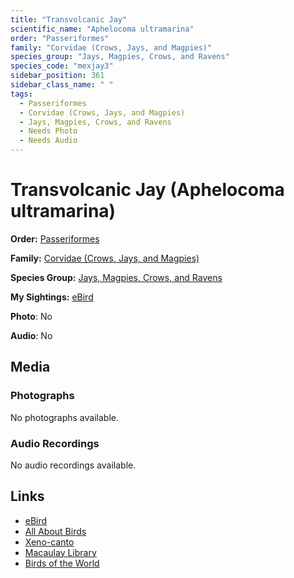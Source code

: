 ```yaml
---
title: "Transvolcanic Jay"
scientific_name: "Aphelocoma ultramarina"
order: "Passeriformes"
family: "Corvidae (Crows, Jays, and Magpies)"
species_group: "Jays, Magpies, Crows, and Ravens"
species_code: "mexjay3"
sidebar_position: 361
sidebar_class_name: " "
tags: 
  - Passeriformes
  - Corvidae (Crows, Jays, and Magpies)
  - Jays, Magpies, Crows, and Ravens
  - Needs Photo
  - Needs Audio
---
```


# Transvolcanic Jay (Aphelocoma ultramarina)

**Order:** [Passeriformes](/tags/passeriformes)

**Family:** [Corvidae (Crows, Jays, and Magpies)](/tags/corvidae-crows-jays-and-magpies)

**Species Group:** [Jays, Magpies, Crows, and Ravens](/tags/jays-magpies-crows-and-ravens)

**My Sightings:** [eBird](https://ebird.org/lifelist?r=world&time=life&spp=mexjay3)

**Photo**: No 

**Audio**: No

## Media
### Photographs
No photographs available.

### Audio Recordings
No audio recordings available.

## Links
* [eBird](https://ebird.org/species/mexjay3) 
* [All About Birds](https://www.allaboutbirds.org/guide/mexjay3) 
* [Xeno-canto](https://www.xeno-canto.org/species/aphelocoma-ultramarina) 
* [Macaulay Library](https://search.macaulaylibrary.org/catalog?taxonCode=mexjay3&sort=rating_rank_desc)
* [Birds of the World](https://birdsoftheworld.org/bow/species/mexjay3)
